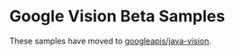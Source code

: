 # Google Vision Beta Samples

These samples have moved to [googleapis/java-vision](https://github.com/googleapis/java-vision/tree/master/samples).